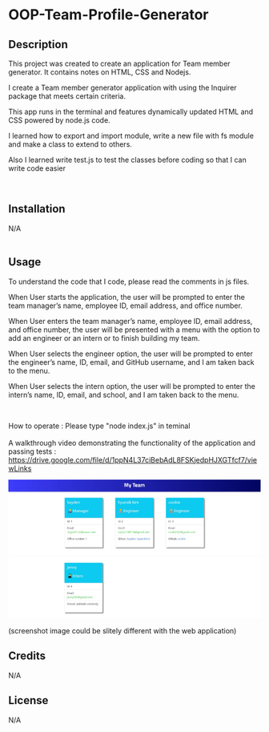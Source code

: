 # OOP-Team-Profile-Generator


## Description

<p>This project was created to create an application for Team member generator. It contains notes on HTML, CSS and Nodejs.</p>
<p>I create a Team member generator application with using the Inquirer package that meets certain criteria.</p>
<p>This app runs in the terminal and features dynamically updated HTML and CSS powered by node.js code.</p>
<p>I learned how to export and import module, write a new file with fs module and make a class to extend to others.</p>
<p>Also I learned write test.js to test the classes before coding so that I can write code easier</p><br>


## Installation

N/A<br><br>


## Usage
<p>To understand the code that I code, please read the comments in js files.</p>
<p>When User starts the application, the user will be prompted to enter the team manager’s name, employee ID, email address, and office number.</p>
<p>When User enters the team manager’s name, employee ID, email address, and office number, the user will be presented with a menu with the option to add an engineer or an intern or to finish building my team.</p>
<p>When User selects the engineer option, the user will be prompted to enter the engineer’s name, ID, email, and GitHub username, and I am taken back to the menu.</p>
<p>When User selects the intern option, the user will be prompted to enter the intern’s name, ID, email, and school, and I am taken back to the menu.</p><br>


How to operate : Please type "node index.js" in teminal<br><br>
A walkthrough video demonstrating the functionality of the application and passing tests :
https://drive.google.com/file/d/1ppN4L37ciBebAdL8FSKjedpHJXGTfcf7/viewLinks 

![webpage image](./Develop/src/Screenshot-TOP.jpg)<br>
![webpage image](./Develop/src/Screenshot-bottom.jpg)<br>


(screenshot image could be slitely different with the web application)

## Credits

N/A

## License

N/A
